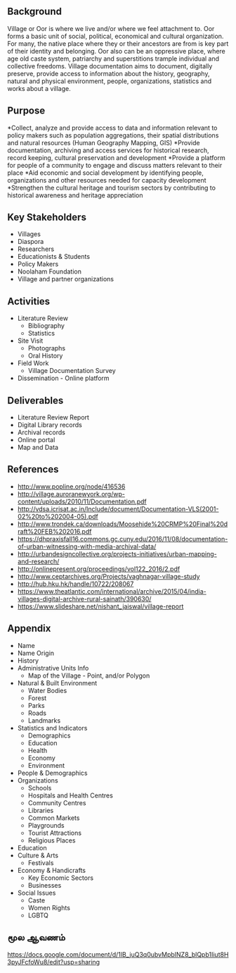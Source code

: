 ## Background
Village or Oor is where we live and/or where we feel attachment to.  Oor forms a basic unit of social, political, economical and cultural organization.  For many, the native place where they or their ancestors are from is key part of their identity and belonging.  Oor also can be an oppressive place, where age old caste system, patriarchy and superstitions trample individual and collective freedoms.  Village documentation aims to document, digitally preserve, provide access to information about the history, geography, natural and physical environment, people, organizations, statistics and works about a village.

## Purpose
*Collect, analyze and provide access to data and information relevant to policy makers such as population aggregations, their spatial distributions and natural resources (Human Geography Mapping, GIS)
*Provide documentation, archiving and access services for historical research, record keeping, cultural preservation and development 
*Provide a platform for people of a community to engage and discuss matters relevant to their place
*Aid economic and social development by identifying people, organizations and other resources needed for capacity development 
*Strengthen the cultural heritage and tourism sectors by contributing to historical awareness and heritage appreciation

## Key Stakeholders
* Villages
* Diaspora
* Researchers
* Educationists & Students
* Policy Makers
* Noolaham Foundation
* Village and partner organizations

## Activities
* Literature Review
    * Bibliography
    * Statistics 
* Site Visit
    * Photographs
    * Oral History
* Field Work
    * Village Documentation Survey
* Dissemination - Online platform

## Deliverables
* Literature Review Report
* Digital Library records
* Archival records
* Online portal
* Map and Data

## References
* http://www.popline.org/node/416536
* http://village.auroranewyork.org/wp-content/uploads/2010/11/Documentation.pdf
* http://vdsa.icrisat.ac.in/Include/document/Documentation-VLS(2001-02%20to%202004-05).pdf
* http://www.trondek.ca/downloads/Moosehide%20CRMP%20Final%20draft%20FEB%202016.pdf
* https://dhpraxisfall16.commons.gc.cuny.edu/2016/11/08/documentation-of-urban-witnessing-with-media-archival-data/
* http://urbandesigncollective.org/projects-initiatives/urban-mapping-and-research/
* http://onlinepresent.org/proceedings/vol122_2016/2.pdf
* http://www.ceptarchives.org/Projects/vaghnagar-village-study 
* http://hub.hku.hk/handle/10722/208067
* https://www.theatlantic.com/international/archive/2015/04/india-villages-digital-archive-rural-sainath/390630/
* https://www.slideshare.net/nishant_jaiswal/village-report

## Appendix
* Name
* Name Origin
* History
* Administrative Units Info
    * Map of the Village - Point, and/or Polygon
* Natural & Built Environment
    * Water Bodies
    * Forest
    * Parks
    * Roads
    * Landmarks
* Statistics and Indicators
    * Demographics
    * Education
    * Health
    * Economy
    * Environment
* People & Demographics
* Organizations
    * Schools
    * Hospitals and Health Centres
    * Community Centres
    * Libraries
    * Common Markets
    * Playgrounds
    * Tourist Attractions
    * Religious Places
* Education
* Culture & Arts
    * Festivals 
* Economy & Handicrafts
    * Key Economic Sectors
    * Businesses
* Social Issues
    * Caste
    * Women Rights
    * LGBTQ

## மூல ஆவணம்
https://docs.google.com/document/d/1lB_juQ3q0ubvMpbINZ8_blQpb1Iiut8H3pyJFcfoWu8/edit?usp=sharing
